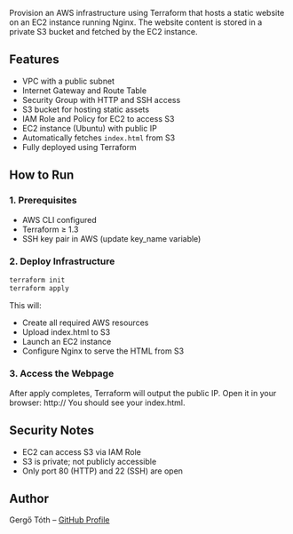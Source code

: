 Provision an AWS infrastructure using Terraform that hosts a static website on an EC2 instance running Nginx. The website content is stored in a private S3 bucket and fetched by the EC2 instance.

## Features

- VPC with a public subnet
- Internet Gateway and Route Table
- Security Group with HTTP and SSH access
- S3 bucket for hosting static assets
- IAM Role and Policy for EC2 to access S3
- EC2 instance (Ubuntu) with public IP
- Automatically fetches `index.html` from S3
- Fully deployed using Terraform

## How to Run

### 1. Prerequisites

- AWS CLI configured
- Terraform ≥ 1.3
- SSH key pair in AWS (update key_name variable)

### 2. Deploy Infrastructure

```bash
terraform init
terraform apply
```

This will:

- Create all required AWS resources
- Upload index.html to S3
- Launch an EC2 instance
- Configure Nginx to serve the HTML from S3

### 3. Access the Webpage

After apply completes, Terraform will output the public IP. Open it in your browser:
http://<ec2-public-ip>
You should see your index.html.

## Security Notes
- EC2 can access S3 via IAM Role
- S3 is private; not publicly accessible
- Only port 80 (HTTP) and 22 (SSH) are open

## Author
Gergő Tóth – [GitHub Profile](https://github.com/tothgergo200)